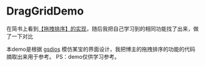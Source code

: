 # DragGridDemo

在简书上看到[【拖拽排序】的实现](http://www.jianshu.com/p/4377ed5777ac)，随后我把自己学习到的相同功能找了出来，做了一下对比


本demo是根据 [gsdios](https://github.com/gsdios) 模仿某宝的界面设计，我把博主的拖拽排序的功能的代码摘取出来用于参考。
PS：demo仅供学习参考。

[](http://i66.tinypic.com/2e1x6js.gif)
